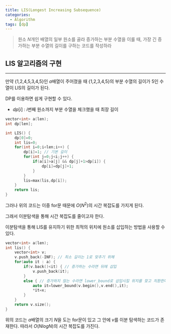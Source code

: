 ```yaml
---
title: LIS(Longest Increasing Subsequence)
categories:
  - Algorithm
tags: [dp]
---
```

> 원소 $N$개인 배열의 일부 원소를 골라 증가하는 부분 수열을 이룰 때, 가장 긴 증가하는 부분 수열의 길이를 구하는 코드를 작성하라
> 

## LIS 알고리즘의 구현

---

만약 {1,2,4,5,3,4,5}인 $a$배열이 주어졌을 때 {1,2,3,4,5}의 부분 수열의 길이가 5인 수열이 LIS의 길이가 된다.

DP를 이용하면 쉽게 구현할 수 있다.

- $dp[i]$ : $i$번째 원소까지 부분 수열을 체크했을 때 최장 길이

```cpp
vector<int> a(len);
int dp[len];

int LIS() {
    dp[0]=0;
    int lis=0;
    for(int i=0;i<len;i++) {
        dp[i]=1; // 기본 길이
        for(int j=0;j<i;j++) {
            if(a[i]>a[j] && dp[j]+1>dp[i]) {
                dp[i]=dp[j]+1;
            }
        }
        lis=max(lis,dp[i]);
    }
    return lis;
}
```

그러나 위의 코드는 이중 for문 때문에 $O(N^2)$의 시간 복잡도를 가지게 된다.

그래서 이분탐색을 통해 시간 복잡도를 줄이고자 한다.

이분탐색을 통해 LIS를 유지하기 위한 최적의 위치에 원소를 삽입하는 방법을 사용할 수 있다.

```cpp
vector<int> a(len);
int lis() {
    vector<int> v;
    v.push_back(-INF); // 최소 길이는 1로 맞추기 위해
    for(auto it : a) {
        if(v.back()<it) { // 증가하는 수라면 뒤에 삽입
            v.push_back(it);
        }
        else { // 증가하지 않는 수라면 lower_bound로 삽입시킬 위치를 찾고 치환한다
            auto it=lower_bound(v.begin(),v.end(),it);
            *it=x;
        }
    }
    return v.size();
}
```

위의 코드는 $a$배열의 크기 $N$을 도는 for문이 있고 그 안에 $v$를 이분 탐색하는 코드가 존재한다. 따라서 $O(NlogN)$의 시간 복잡도를 가진다.